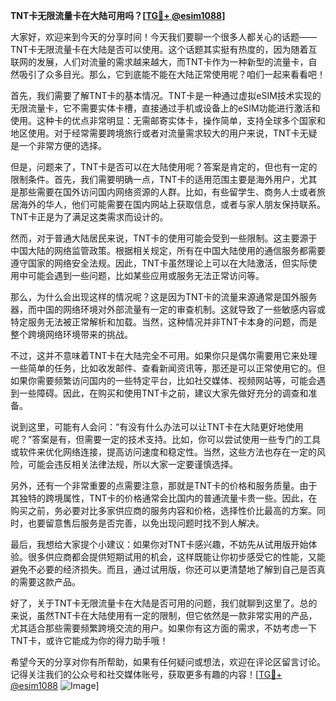 **TNT卡无限流量卡在大陆可用吗？[[TG💪+ @esim1088](https://t.me/s/esim1088)]**

大家好，欢迎来到今天的分享时间！今天我们要聊一个很多人都关心的话题——TNT卡无限流量卡在大陆是否可以使用。这个话题其实挺有热度的，因为随着互联网的发展，人们对流量的需求越来越大，而TNT卡作为一种新型的流量卡，自然吸引了众多目光。那么，它到底能不能在大陆正常使用呢？咱们一起来看看吧！

首先，我们需要了解TNT卡的基本情况。TNT卡是一种通过虚拟eSIM技术实现的无限流量卡，它不需要实体卡槽，直接通过手机或设备上的eSIM功能进行激活和使用。这种卡的优点非常明显：无需邮寄实体卡，操作简单，支持全球多个国家和地区使用。对于经常需要跨境旅行或者对流量需求较大的用户来说，TNT卡无疑是一个非常方便的选择。

但是，问题来了，TNT卡是否可以在大陆使用呢？答案是肯定的，但也有一定的限制条件。首先，我们需要明确一点，TNT卡的适用范围主要是海外用户，尤其是那些需要在国外访问国内网络资源的人群。比如，有些留学生、商务人士或者旅居海外的华人，他们可能需要在国内网站上获取信息，或者与家人朋友保持联系。TNT卡正是为了满足这类需求而设计的。

然而，对于普通大陆居民来说，TNT卡的使用可能会受到一些限制。这主要源于中国大陆的网络监管政策。根据相关规定，所有在中国大陆使用的通信服务都需要遵守国家的网络安全法规。因此，TNT卡虽然理论上可以在大陆激活，但实际使用中可能会遇到一些问题，比如某些应用或服务无法正常访问等。

那么，为什么会出现这样的情况呢？这是因为TNT卡的流量来源通常是国外服务器，而中国的网络环境对外部流量有一定的审查机制。这就导致了一些敏感内容或特定服务无法被正常解析和加载。当然，这种情况并非TNT卡本身的问题，而是整个跨境网络环境带来的挑战。

不过，这并不意味着TNT卡在大陆完全不可用。如果你只是偶尔需要用它来处理一些简单的任务，比如收发邮件、查看新闻资讯等，那还是可以正常使用它的。但如果你需要频繁访问国内的一些特定平台，比如社交媒体、视频网站等，可能会遇到一些障碍。因此，在购买和使用TNT卡之前，建议大家先做好充分的调查和准备。

说到这里，可能有人会问：“有没有什么办法可以让TNT卡在大陆更好地使用呢？”答案是有，但需要一定的技术支持。比如，你可以尝试使用一些专门的工具或软件来优化网络连接，提高访问速度和稳定性。当然，这些方法也存在一定的风险，可能会违反相关法律法规，所以大家一定要谨慎选择。

另外，还有一个非常重要的点需要注意，那就是TNT卡的价格和服务质量。由于其独特的跨境属性，TNT卡的价格通常会比国内的普通流量卡贵一些。因此，在购买之前，务必要对比多家供应商的服务内容和价格，选择性价比最高的方案。同时，也要留意售后服务是否完善，以免出现问题时找不到人解决。

最后，我想给大家提个小建议：如果你对TNT卡感兴趣，不妨先从试用版开始体验。很多供应商都会提供短期试用的机会，这样既能让你初步感受它的性能，又能避免不必要的经济损失。而且，通过试用版，你还可以更清楚地了解到自己是否真的需要这款产品。

好了，关于TNT卡无限流量卡在大陆是否可用的问题，我们就聊到这里了。总的来说，虽然TNT卡在大陆使用有一定的限制，但它依然是一款非常实用的产品，尤其适合那些需要频繁跨境交流的用户。如果你有这方面的需求，不妨考虑一下TNT卡，或许它能成为你的得力助手哦！

希望今天的分享对你有所帮助，如果有任何疑问或想法，欢迎在评论区留言讨论。记得关注我们的公众号和社交媒体账号，获取更多有趣的内容！[[TG💪+ @esim1088](https://t.me/s/esim1088) ![Image](https://i.postimg.cc/4NQfJmqS/Snipaste-2025-05-13-00-14-12.png)]